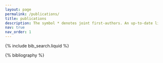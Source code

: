 ```yaml
---
layout: page
permalink: /publications/
title: publications
description: The symbol * denotes joint first-authors. An up-to-date list can be found on my <a href="https://scholar.google.com/citations?user=M_OS-3kAAAAJ&hl=en">Scholar<a/>.
nav: true
nav_order: 1
---
```


<!-- _pages/publications.md -->

<!-- Bibsearch Feature -->

{% include bib_search.liquid %}

<div class="publications">

{% bibliography %}

</div>

